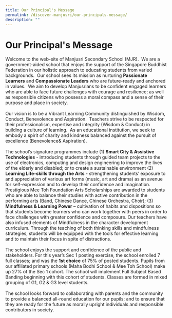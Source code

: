```yaml
---
title: Our Principal's Message
permalink: /discover-manjusri/our-principals-message/
description: ""
---
```

# **Our Principal's Message**

Welcome to the web-site of Manjusri Secondary School (MJR).&nbsp; We are a government-aided school that enjoys the support of the Singapore Buddhist Federation in our holistic approach to educating students from varied backgrounds.&nbsp; Our school sees its mission as nurturing <b>Passionate Learners</b> and <b>Compassionate Leaders</b> who are future-ready and anchored in values.&nbsp; We aim to develop Manjusrians to be confident engaged learners who are able to face future challenges with courage and resilience; as well as responsible citizens who possess a moral compass and a sense of their purpose and place in society.&nbsp;<br><br>
Our vision is to be a Vibrant Learning Community distinguished by Wisdom, Conduct, Benevolence and Aspiration.&nbsp; Teachers strive to be respected for their professionalism, expertise and integrity (Wisdom &amp; Conduct) in building a culture of learning.&nbsp; As an educational institution, we seek to embody a spirit of charity and kindness balanced against the pursuit of excellence (Benevolence&amp; Aspiration).&nbsp;&nbsp;
<br><br>
The school’s signature programmes include (1) <b>Smart City &amp; Assistive Technologies</b> - introducing students through guided team projects to the use of electronics, computing and design engineering to improve the lives of the elderly and disabled; or to create a sustainable environment (2) <b>Learning Life-skills through the Arts</b> - strengthening students’ exposure to and appreciation of various art forms (music, art and drama) as an avenue for self-expression and to develop their confidence and imagination. Prestigious Mee Toh Foundation Arts Scholarships are awarded to students who are able to balance their studies with active contribution in the performing arts (Band, Chinese Dance, Chinese Orchestra, Choir); (3) <b>Mindfulness &amp; Learning Power</b> – cultivation of habits and dispositions so that students become learners who can work together with peers in order to face challenges with greater confidence and composure.  Our teachers have also infused elements of Mindfulness in the character development curriculum. Through the teaching of both thinking skills and mindfulness strategies, students will be equipped with the tools for effective learning and to maintain their focus in spite of distractions.<br><br>
The school enjoys the support and confidence of the public and stakeholders.  For this year’s Sec 1 posting exercise, the school enrolled 7 full classes; and was the <b>1st choice</b> of 75% of posted students.  Pupils from our affiliated primary schools (Maha Bodhi School &amp; Mee Toh School) make up 27% of the Sec 1 cohort.  The school will implement Full Subject Based Banding beginning with this cohort of students.  Classes are formed in mixed grouping of G1, G2 &amp; G3 level students. <br><br>
The school looks forward to collaborating with parents and the community to provide a balanced all-round education for our pupils; and to ensure that they are ready for the future as morally upright individuals and responsible contributors in society.
